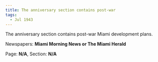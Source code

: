```yaml
---  
title: The anniversary section contains post-war  
tags:  
  - Jul 1943  
---  
```

  
The anniversary section contains post-war Miami development plans.  
  
Newspapers: **Miami Morning News or The Miami Herald**  
  
Page: **N/A**, Section: **N/A** 
